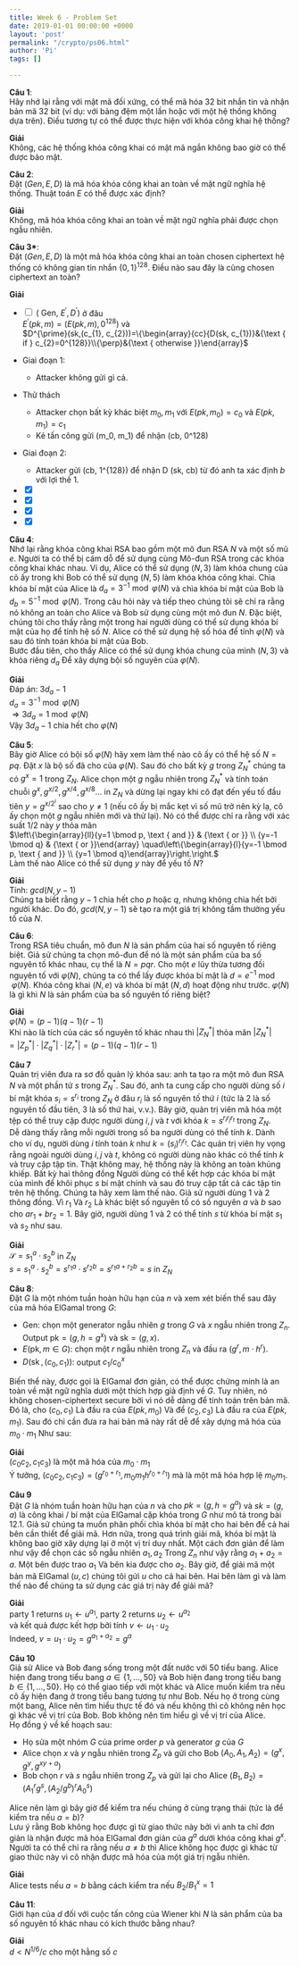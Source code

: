```yaml
---
title: Week 6 - Problem Set
date: 2019-01-01 00:00:00 +0000
layout: 'post'
permalink: "/crypto/ps06.html"
author: 'Pi'
tags: []

---
```


<b>Câu 1</b>:<br/>
Hãy nhớ lại rằng với mật mã đối xứng, có thể mã hóa 32 bit nhắn tin và nhận bản mã 32 bit (ví dụ: với bảng đệm một lần hoặc với một hệ thống không dựa trên). Điều tương tự có thể được thực hiện với khóa công khai hệ thống?

<b>Giải</b><br/>
Không, các hệ thống khóa công khai có mật mã ngắn không bao giờ có thể được bảo mật.

<b>Câu 2</b>:<br/>
Đặt $(Gen, E, D)$ là mã hóa khóa công khai an toàn về mặt ngữ nghĩa hệ thống. Thuật toán $E$ có thể được xác định?

<b>Giải</b><br/>
Không, mã hóa khóa công khai an toàn về mặt ngữ nghĩa phải được chọn ngẫu nhiên.

<b>Câu 3*</b>:<br/>
Đặt $(Gen, E, D)$ là một mã hóa khóa công khai an toàn chosen ciphertext hệ thống có không gian tin nhắn $\{0,1\}^{128}$. Điều nào sau đây là cũng chosen ciphertext an toàn?

<b>Giải</b><br/>
- <input type="checkbox" onclick="return false;"> $\left(\text { Gen, } E^{\prime}, D^{\prime}\right)$ ở đâu<br/>
$E^{\prime}(pk, m)=\left(E(pk, m), 0^{128}\right)$ và<br/>
 $D^{\prime}(sk,(c_{1}, c_{2}))=\{\begin{array}{cc}{D(sk, c_{1})}&{\text { if } c_{2}=0^{128}}\\{\perp}&{\text { otherwise }}\end{array}$<br/>
- Giai đoạn 1:
    - Attacker không gửi gì cả.
- Thử thách
    - Attacker chọn bất kỳ khác biệt $m_0, m_1$ với $E(pk, m_0)=c_0$ và $E(pk, m_1)=c_1$
    - Kẻ tấn công gửi (m_0, m_1) để nhận (cb, 0^128)
- Giai đoạn 2:
    - Attacker gửi (cb, 1^{128}) để nhận D (sk, cb) từ đó anh ta xác định $b$    với lợi thế 1.






- <input type="checkbox" onclick="return false;" checked>
- <input type="checkbox" onclick="return false;" checked>

- <input type="checkbox" onclick="return false;" checked>

- <input type="checkbox" onclick="return false;" checked>

<b>Câu 4</b>:<br/>
Nhớ lại rằng khóa công khai RSA bao gồm một mô đun RSA $N$ và một số mũ $e$. Người ta có thể bị cám dỗ để sử dụng cùng Mô-đun RSA trong các khóa công khai khác nhau. Ví dụ, Alice có thể sử dụng $(N, 3)$ làm khóa chung của cô ấy trong khi Bob có thể sử dụng $(N, 5)$ làm khóa khóa công khai. Chìa khóa bí mật của Alice là $d_{a}=3^{-1} \bmod \varphi(N)$ và chìa khóa bí mật của Bob là $d_{b}=5^{-1} \bmod \varphi(N)$. Trong câu hỏi này và tiếp theo chúng tôi sẽ chỉ ra rằng nó không an toàn cho Alice và Bob sử dụng cùng một mô đun $N$. Đặc biệt, chúng tôi cho thấy rằng một trong hai người dùng có thể sử dụng khóa bí mật của họ để tính hệ số $N$. Alice có thể sử dụng hệ số hóa để tính $\varphi(N)$ và sau đó tính toán khóa bí mật của Bob.<br/>
Bước đầu tiên, cho thấy Alice có thể sử dụng khóa chung của mình $(N, 3)$ và khóa riêng $d_{a}$ Để xây dựng bội số nguyên của $\varphi(N)$.

<b>Giải</b><br/>
Đáp án: $3 d_{a}-1$<br/>
$d_{a}=3^{-1} \bmod \varphi(N)$<br/>
$\Rightarrow 3 d_{a}=1 \bmod \varphi(N)$<br/>
Vậy $3 d_{a}-1$ chia hết cho  $\varphi(N)$

<b>Câu 5</b>:<br/>
Bây giờ Alice có bội số $\varphi(N)$ hãy xem làm thế nào cô ấy có thể hệ số $N = pq$. Đặt $x$ là bộ số đã cho của $\varphi(N)$. Sau đó cho bất kỳ $g$ trong $Z_N^{\ast}$ chúng ta có $g^{x}=1$ trong $Z_N$. Alice chọn một $g$ ngẫu nhiên trong $Z_{N}^{\ast}$ và tính toán chuỗi $g^{x}, g^{x / 2}, g^{x / 4}, g^{x / 8} \ldots$ in $Z_{N}$ và dừng lại ngay khi cô đạt đến yếu tố đầu tiên $y=g^{x / 2^{i}}$ sao cho $y \neq 1$ (nếu cô ấy bị mắc kẹt vì số mũ trở nên kỳ lạ, cô ấy chọn một $g$ ngẫu nhiên mới và thử lại). Nó có thể được chỉ ra rằng với xác suất $1/2$ này $y$ thỏa mãn<br/>
$\left\{\begin{array}{ll}{y=1 \bmod p, \text { and }} & {\text { or }} \\ {y=-1 \bmod q} & {\text { or }}\end{array} \quad\left\{\begin{array}{l}{y=-1 \bmod p, \text { and }} \\ {y=1 \bmod q}\end{array}\right.\right.$<br/>
Làm thế nào Alice có thể sử dụng $y$ này để yếu tố $N$?

<b>Giải</b><br/>
Tính: $gcd(N, y-1)$<br/>
Chúng ta biết rằng $y-1$ chia hết cho $p$ hoặc $q$, nhưng không chia hết bởi người khác. Do đó, $gcd(N, y-1)$ sẽ tạo ra một giá trị không tầm thường yếu tố của $N$.


<b>Câu 6</b>:<br/>
Trong RSA tiêu chuẩn, mô đun $N$ là sản phẩm của hai số nguyên tố riêng biệt. Giả sử chúng ta chọn mô-đun để nó là một sản phẩm của ba số nguyên tố khác nhau, cụ thể là $N = pqr$. Cho một $e$ lũy thừa tương đối nguyên tố với $\varphi(N)$, chúng ta có thể lấy được khóa bí mật là $d=e^{-1} \bmod \varphi(N)$. Khóa công khai $(N, e)$ và khóa bí mật $(N, d)$ hoạt động như trước. $\varphi(N)$ là gì khi $N$ là sản phẩm của ba số nguyên tố riêng biệt?

<b>Giải</b><br/>
$\varphi(N)=(p-1)(q-1)(r-1)$<br/>
Khi nào là tích của các số nguyên tố khác nhau thì $\left|Z_{N}^{\ast}\right|$ thỏa mãn $\left|Z_{N}^{\ast}\right|=\left|Z_{p}^{\ast}\right| \cdot\left|Z_{q}^{\ast}\right| \cdot\left|Z_{r}^{\ast}\right|=(p-1)(q-1)(r-1)$

<b>Câu 7</b><br/>
Quản trị viên đưa ra sơ đồ quản lý khóa sau: anh ta tạo ra một mô đun RSA $N$ và một phần tử $s$ trong $Z_{N}^{\ast}$. Sau đó, anh ta cung cấp cho người dùng số $i$ bí mật khóa $s_{i}=s^{r_{i}}$ trong $Z_{N}$ ở đâu $r_i$ là số nguyên tố thứ $i$ (tức là 2 là số nguyên tố đầu tiên, 3 là số thứ hai, v.v.).
Bây giờ, quản trị viên mã hóa một tệp có thể truy cập được người dùng $i, j$ và $t$ với khóa $k=s^{r_{i} r_{j} r_{t}}$ trong $Z_{N}$.<br/>
Dễ dàng thấy rằng mỗi người trong số ba người dùng có thể tính $k$. Dành cho ví dụ, người dùng $i$ tính toán $k$ như $k=\left(s_{i}\right)^{r_{j} r_{t}}$. Các quản trị viên hy vọng rằng ngoài người dùng $i, j$ và $t$, không có người dùng nào khác có thể tính $k$ và truy cập tập tin. Thật không may, hệ thống này là không an toàn khủng khiếp. Bất kỳ hai thông đồng Người dùng có thể kết hợp các khóa bí mật của mình để khôi phục $s$ bí mật chính và sau đó truy cập tất cả các tập tin trên hệ thống. Chúng ta hãy xem làm thế nào. Giả sử người dùng 1 và 2 thông đồng. Vì $r_1$ Và $r_2$ Là khác biệt số nguyên tố có số nguyên $a$ và $b$ sao cho $a r_{1}+b r_{2}=1$. Bây giờ, người dùng 1 và 2 có thể tính $s$ từ khóa bí mật $s_1$ và $s_2$ như sau.

<b>Giải</b><br/>
$\mathcal{S}=s_{1}^{a} \cdot s_{2}^{b}$ in $Z_{N}$<br/>
$s=s_{1}^{a} \cdot s_{2}^{b}=s^{r_{1} a} \cdot s^{r_{2} b}=s^{r_{1} a+r_{2} b}=s$ in $Z_{N}$

<b>Câu 8</b>:<br/>
Đặt $G$ là một nhóm tuần hoàn hữu hạn của $n$ và xem xét biến thể sau đây của mã hóa ElGamal trong $G$:
- Gen: chọn một generator ngẫu nhiên $g$ trong $G$ và $x$ ngẫu nhiên trong $Z_n$. Output $\mathrm{pk}=\left(g, h=g^{x}\right)$ và $\mathrm{sk}=(g, x)$.
- $E(\mathrm{pk}, m \in G)$: chọn một $r$ ngẫu nhiên trong $Z_n$ và đầu ra $\left(g^{r}, m \cdot h^{r}\right)$.
- $D\left(\operatorname{sk},\left(c_{0}, c_{1}\right)\right) :$ output $c_{1} / c_{0}^{x}$

Biến thể này, được gọi là ElGamal đơn giản, có thể được chứng minh là an toàn về mặt ngữ nghĩa dưới một thích hợp giả định về $G$.
Tuy nhiên, nó không chosen-ciphertext secure bởi vì nó dễ dàng để tính toán trên bản mã. Đó là, cho $(c_0, c_1)$ Là đầu ra của $E (pk, m_0)$ Và để $(c_2, c_3)$ Là đầu ra của $E(pk, m_1)$. Sau đó chỉ cần đưa ra hai bản mã này rất dễ để xây dựng mã hóa của $m_0 \cdot m_1$ Như sau:

<b>Giải</b><br/>
$\left(c_{0} c_{2}, c_{1} c_{3}\right)$ là một mã hóa của $m_{0} \cdot m_{1}$<br/>
Ý tưởng, $\left(c_{0} c_{2}, c_{1} c_{3}\right)=\left(g^{r_{0}+r_{1}}, m_{0} m_{1} h^{r_{0}+r_{1}}\right)$ mà là một mã hóa hợp lệ $m_{0} m_{1}$.

<b>Câu 9</b><br/>
Đặt $G$ là nhóm tuần hoàn hữu hạn của $n$ và cho $pk = (g, h = g ^ a)$ và $sk = (g, a)$ là công khai / bí mật của ElGamal cặp khóa trong $G$ như mô tả trong bài 12.1. Giả sử chúng ta muốn phân phối chìa khóa bí mật cho hai bên để cả hai bên cần thiết để giải mã. Hơn nữa, trong quá trình giải mã, khóa bí mật là không bao giờ xây dựng lại ở một vị trí duy nhất. Một cách đơn giản để làm như vậy để chọn các số ngẫu nhiên $a_1, a_2$ Trong $Z_n$ như vậy rằng $a_1 + a_2 = a$. Một bên được trao $a_1$ Và bên kia được cho $a_2$. Bây giờ, để giải mã một bản mã ElGamal $(u, c)$ chúng tôi gửi $u$ cho cả hai bên. Hai bên làm gì và làm thế nào để chúng ta sử dụng các giá trị này để giải mã?

<b>Giải</b><br/>
party 1 returns $u_{1} \leftarrow u^{a_{1}},$ party 2 returns $u_{2} \leftarrow u^{a_{2}}$<br/>
và kết quả được kết hợp bởi tính $v \leftarrow u_{1} \cdot u_{2}$<br/>
Indeed, $v=u_{1} \cdot u_{2}=g^{a_{1}+a_{2}}=g^{a}$

<b>Câu 10</b><br/>
Giả sử Alice và Bob đang sống trong một đất nước với 50 tiểu bang. Alice hiện đang trong tiểu  bang $a∈ \{1, ..., 50\}$ và Bob hiện đang trong tiểu bang $b∈ \{1, ..., 50\}$. Họ có thể giao tiếp với một khác và Alice muốn kiểm tra nếu cô ấy hiện đang ở trong tiểu bang tương tự như Bob. Nếu họ ở trong cùng một bang, Alice nên tìm hiểu thực tế đó và nếu không thì cô không nên học gì khác về vị trí của Bob. Bob không nên tìm hiểu gì về vị trí của Alice.<br/>
Họ đồng ý về kế hoạch sau:<br/>
- Họ sửa một nhóm $G$ của prime order $p$ và generator $g$ của $G$
- Alice chọn $x$ và $y$ ngẫu nhiên trong $Z_p$ và gửi cho Bob $\left(A_{0}, A_{1}, A_{2}\right)=\left(g^{x}, g^{y}, g^{x y+a}\right)$
- Bob chọn $r$ và $s$ ngẫu nhiên trong $Z_p$ và gửi lại cho Alice $\left(B_{1}, B_{2}\right)=\left(A_{1}^{r} g^{s},\left(A_{2} / g^{b}\right)^{r} A_{0}^{s}\right)$

Alice nên làm gì bây giờ để kiểm tra nếu chúng ở cùng trạng thái (tức là để kiểm tra nếu $a=b$)?<br/>
Lưu ý rằng Bob không học được gì từ giao thức này bởi vì anh ta chỉ đơn giản là nhận được mã hóa ElGamal đơn giản của $g^a$   dưới khóa công khai $g^x$. Người ta có thể chỉ ra rằng nếu $a \neq b$ thì Alice không học được gì khác từ giao thức này vì cô nhận được mã hóa của một giá trị ngẫu nhiên.<br/>

<b>Giải</b><br/>
Alice tests nếu $a=b$ bằng cách kiểm tra nếu $B_{2} / B_{1}^{x}=1$

<b>Câu 11</b>:<br/>
Giới hạn của $d$ đối với cuộc tấn công của Wiener khi $N$ là sản phẩm của ba số nguyên tố khác nhau có kích thước bằng nhau?

<b>Giải</b><br/>
$d<N^{1/6}/c$ cho một hằng số $c$







































